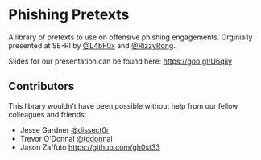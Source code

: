 # Phishing Pretexts
A library of pretexts to use on offensive phishing engagements. Orginially presented at SE-RI by [@L4bF0x](https://twitter.com/L4bf0x) and [@RizzyRong](https://twitter.com/RizzyRong).

Slides for our presentation can be found here: https://goo.gl/U6qiiy

## Contributors
This library wouldn't have been possible without help from our fellow colleagues and friends:
- Jesse Gardner [@dissect0r](https://twitter.com/dissect0r)
- Trevor O'Donnal [@todonnal](https://twitter.com/todonnal)
- Jason Zaffuto https://github.com/gh0st33
